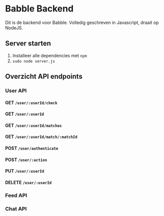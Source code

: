 # Babble Backend #

Dit is de backend voor Babble. Volledig geschreven in Javascript, draait op NodeJS.

## Server starten ##

1. Installeer alle dependencies met `npm`
2. `sudo node server.js`

## Overzicht API endpoints ##

### User API ###

#### GET `/user/:userId/check` ####

#### GET `/user/:userId` ####

#### GET `/user/:userId/matches` ####

#### GET `/user/:userId/match/:matchId` ####

#### POST `/user/authenticate` ####

#### POST `/user/:action` ####

#### PUT `/user/:userId` ####

#### DELETE `/user/:userId` ####

### Feed API ###

### Chat API ###
